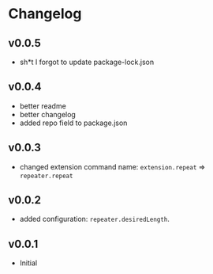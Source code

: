 # Changelog

## v0.0.5

- sh*t I forgot to update package-lock.json

## v0.0.4

- better readme
- better changelog
- added repo field to package.json

## v0.0.3

- changed extension command name:
  `extension.repeat` => `repeater.repeat`

## v0.0.2

- added configuration: `repeater.desiredLength`.

## v0.0.1

- Initial
